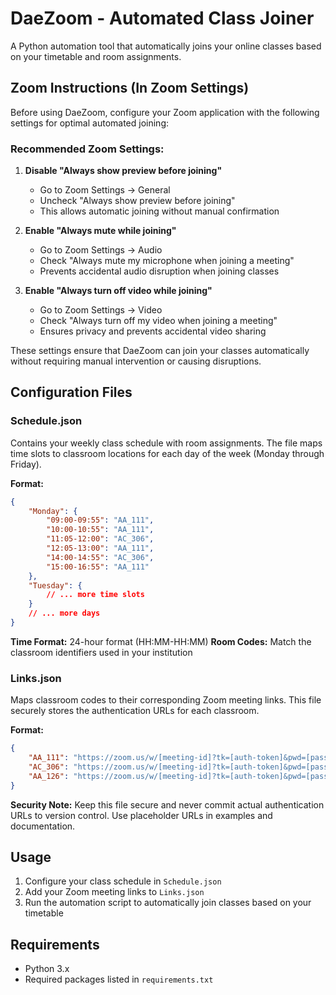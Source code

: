 # DaeZoom - Automated Class Joiner

A Python automation tool that automatically joins your online classes based on your timetable and room assignments.

## Zoom Instructions (In Zoom Settings)

Before using DaeZoom, configure your Zoom application with the following settings for optimal automated joining:

### Recommended Zoom Settings:

1. **Disable "Always show preview before joining"**
   - Go to Zoom Settings → General
   - Uncheck "Always show preview before joining"
   - This allows automatic joining without manual confirmation

2. **Enable "Always mute while joining"**
   - Go to Zoom Settings → Audio
   - Check "Always mute my microphone when joining a meeting"
   - Prevents accidental audio disruption when joining classes

3. **Enable "Always turn off video while joining"**
   - Go to Zoom Settings → Video
   - Check "Always turn off my video when joining a meeting"
   - Ensures privacy and prevents accidental video sharing

These settings ensure that DaeZoom can join your classes automatically without requiring manual intervention or causing disruptions.

## Configuration Files

### Schedule.json
Contains your weekly class schedule with room assignments. The file maps time slots to classroom locations for each day of the week (Monday through Friday).

**Format:**
```json
{
    "Monday": {
        "09:00-09:55": "AA_111",
        "10:00-10:55": "AA_111",
        "11:05-12:00": "AC_306",
        "12:05-13:00": "AA_111",
        "14:00-14:55": "AC_306",
        "15:00-16:55": "AA_111"
    },
    "Tuesday": {
        // ... more time slots
    }
    // ... more days
}
```

**Time Format:** 24-hour format (HH:MM-HH:MM)
**Room Codes:** Match the classroom identifiers used in your institution

### Links.json
Maps classroom codes to their corresponding Zoom meeting links. This file securely stores the authentication URLs for each classroom.

**Format:**
```json
{
    "AA_111": "https://zoom.us/w/[meeting-id]?tk=[auth-token]&pwd=[password]",
    "AC_306": "https://zoom.us/w/[meeting-id]?tk=[auth-token]&pwd=[password]",
    "AA_126": "https://zoom.us/w/[meeting-id]?tk=[auth-token]&pwd=[password]"
}
```

**Security Note:** Keep this file secure and never commit actual authentication URLs to version control. Use placeholder URLs in examples and documentation.

## Usage

1. Configure your class schedule in `Schedule.json`
2. Add your Zoom meeting links to `Links.json`
3. Run the automation script to automatically join classes based on your timetable

## Requirements

- Python 3.x
- Required packages listed in `requirements.txt`
